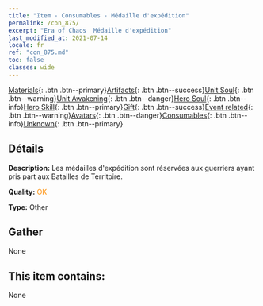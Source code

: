 ```yaml
---
title: "Item - Consumables - Médaille d'expédition"
permalink: /con_875/
excerpt: "Era of Chaos  Médaille d'expédition"
last_modified_at: 2021-07-14
locale: fr
ref: "con_875.md"
toc: false
classes: wide
---
```

 [Materials](/ItemsFR/){: .btn .btn--primary}[Artifacts](/ItemsFR/Artifacts/){: .btn .btn--success}[Unit Soul](/ItemsFR/UnitSoul/){: .btn .btn--warning}[Unit Awakening](/ItemsFR/UnitAwakening/){: .btn .btn--danger}[Hero Soul](/ItemsFR/HeroSoul/){: .btn .btn--info}[Hero Skill](/ItemsFR/HeroSkill/){: .btn .btn--primary}[Gift](/ItemsFR/Gift/){: .btn .btn--success}[Event related](/ItemsFR/Events/){: .btn .btn--warning}[Avatars](/ItemsFR/Avatars/){: .btn .btn--danger}[Consumables](/ItemsFR/Consumables/){: .btn .btn--info}[Unknown](/ItemsFR/Unknown/){: .btn .btn--primary}

## Détails
 **Description:** Les médailles d'expédition sont réservées aux guerriers ayant pris part aux Batailles de Territoire.

 **Quality:** <span style="color: #FF8C00">OK</span>

 **Type:** Other

## Gather

  None

## This item contains:

  None

